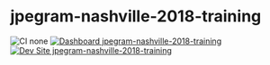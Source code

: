 # jpegram-nashville-2018-training

![CI none](https://img.shields.io/badge/ci-none-orange.svg)
[![Dashboard jpegram-nashville-2018-training](https://img.shields.io/badge/dashboard-jpegram_nashville_2018_training-yellow.svg)](https://dashboard.pantheon.io/sites/bd56ac9e-2223-4eb1-bd7a-7e063c4d0c88#dev/code)
[![Dev Site jpegram-nashville-2018-training](https://img.shields.io/badge/site-jpegram_nashville_2018_training-blue.svg)](http://dev-jpegram-nashville-2018-training.pantheonsite.io/)
